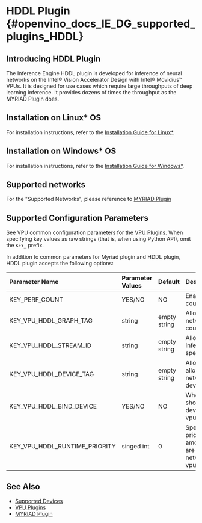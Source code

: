 # HDDL Plugin {#openvino_docs_IE_DG_supported_plugins_HDDL}

## Introducing HDDL Plugin

The Inference Engine HDDL plugin is developed for inference of neural networks on the Intel&reg; Vision Accelerator Design with Intel&reg; Movidius&trade; VPUs. It is designed for use cases which require large throughputs of deep learning inference. It provides dozens of times the throughput as the MYRIAD Plugin does.

## Installation on Linux* OS

For installation instructions, refer to the [Installation Guide for Linux*](VPU.md).

## Installation on Windows* OS

For installation instructions, refer to the [Installation Guide for Windows*](Supported_Devices.md).

## Supported networks

For the "Supported Networks", please reference to [MYRIAD Plugin](MYRIAD.md)

## Supported Configuration Parameters

See VPU common configuration parameters for the [VPU Plugins](VPU.md).
When specifying key values as raw strings (that is, when using Python API), omit the `KEY_` prefix.

In addition to common parameters for Myriad plugin and HDDL plugin, HDDL plugin accepts the following options:

| Parameter Name                        | Parameter Values | Default      | Description                                                                     |
| :---                                  | :---             | :---         | :---                                                                            |
| KEY_PERF_COUNT                        | YES/NO           | NO           | Enable performance counter option.                                               |
| KEY_VPU_HDDL_GRAPH_TAG                | string           | empty string | Allows to execute network on specified count of devices.                        |
| KEY_VPU_HDDL_STREAM_ID                | string           | empty string | Allows to execute inference on a specified device.                              |
| KEY_VPU_HDDL_DEVICE_TAG               | string           | empty string | Allows to allocate/deallocate networks on specified devices.                    |
| KEY_VPU_HDDL_BIND_DEVICE              | YES/NO           | NO           | Whether the network should bind to a device. Refer to vpu_plugin_config.hpp.    |
| KEY_VPU_HDDL_RUNTIME_PRIORITY         | singed int       | 0            | Specify the runtime priority of a device among all devices that are running the same network. Refer to vpu_plugin_config.hpp. |

## See Also

* [Supported Devices](Supported_Devices.md)
* [VPU Plugins](VPU.md)
* [MYRIAD Plugin](MYRIAD.md)
